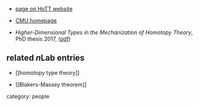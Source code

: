 

* [page on HoTT website](http://homotopytypetheory.org/author/favonia/)

* [CMU homepage](https://www.cs.cmu.edu/~kuenbanh/)

* _Higher-Dimensional Types in the
Mechanization of Homotopy Theory_, PhD thesis 2017, ([pdf](https://www.cs.cmu.edu/~kuenbanh/files/thesis.pdf))

## related $n$Lab entries

* [[homotopy type theory]]

* [[Blakers-Massey theorem]]

category: people